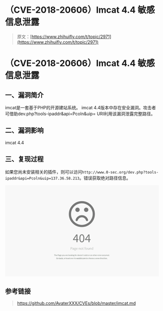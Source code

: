 # （CVE-2018-20606）Imcat 4.4 敏感信息泄露

> 原文：[https://www.zhihuifly.com/t/topic/2971](https://www.zhihuifly.com/t/topic/2971)

# （CVE-2018-20606）Imcat 4.4 敏感信息泄露

## 一、漏洞简介

imcat是一套基于PHP的开源建站系统。 imcat 4.4版本中存在安全漏洞。攻击者可借助dev.php?tools-ipaddr&api=Pcoln&uip= URI利用该漏洞泄露完整路径。

## 二、漏洞影响

imcat 4.4

## 三、复现过程

如果您尚未安装相关的插件，则可以访问`http://www.0-sec.org/dev.php?tools-ipaddr&api=Pcoln&uip=137.36.58.213`。错误获取绝对路径信息。

![](img/841b6d0af7ed1e66c899bca37d6e664e.png)

## 参考链接

> https://github.com/AvaterXXX/CVEs/blob/master/imcat.md